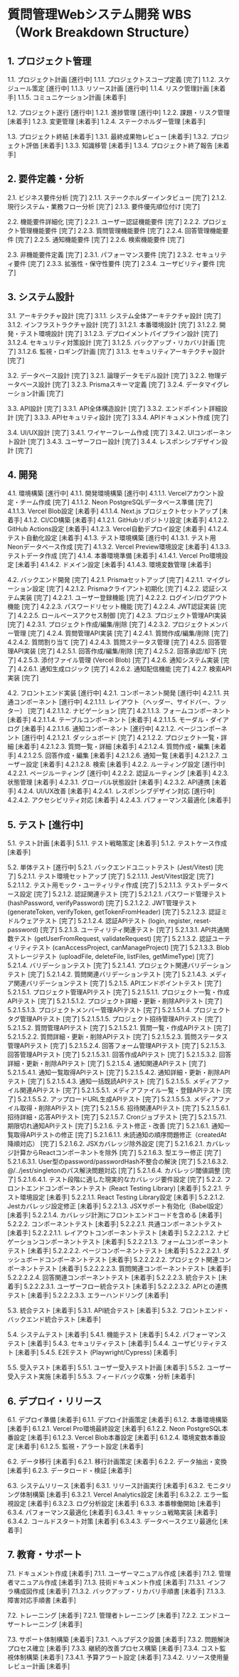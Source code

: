 # 質問管理Webシステム開発 WBS（Work Breakdown Structure）

## 1. プロジェクト管理
1.1. プロジェクト計画 [進行中]
   1.1.1. プロジェクトスコープ定義 [完了]
   1.1.2. スケジュール策定 [進行中]
   1.1.3. リソース計画 [進行中]
   1.1.4. リスク管理計画 [未着手]
   1.1.5. コミュニケーション計画 [未着手]

1.2. プロジェクト遂行 [進行中]
   1.2.1. 進捗管理 [進行中]
   1.2.2. 課題・リスク管理 [未着手]
   1.2.3. 変更管理 [未着手]
   1.2.4. ステークホルダー管理 [未着手]

1.3. プロジェクト終結 [未着手]
   1.3.1. 最終成果物レビュー [未着手]
   1.3.2. プロジェクト評価 [未着手]
   1.3.3. 知識移管 [未着手]
   1.3.4. プロジェクト終了報告 [未着手]

## 2. 要件定義・分析
2.1. ビジネス要件分析 [完了]
   2.1.1. ステークホルダーインタビュー [完了]
   2.1.2. 現行システム・業務フロー分析 [完了]
   2.1.3. 要件優先順位付け [完了]

2.2. 機能要件詳細化 [完了]
   2.2.1. ユーザー認証機能要件 [完了]
   2.2.2. プロジェクト管理機能要件 [完了]
   2.2.3. 質問管理機能要件 [完了]
   2.2.4. 回答管理機能要件 [完了]
   2.2.5. 通知機能要件 [完了]
   2.2.6. 検索機能要件 [完了]

2.3. 非機能要件定義 [完了]
   2.3.1. パフォーマンス要件 [完了]
   2.3.2. セキュリティ要件 [完了]
   2.3.3. 拡張性・保守性要件 [完了]
   2.3.4. ユーザビリティ要件 [完了]

## 3. システム設計
3.1. アーキテクチャ設計 [完了]
   3.1.1. システム全体アーキテクチャ設計 [完了]
   3.1.2. インフラストラクチャ設計 [完了]
      3.1.2.1. 本番環境設計 [完了]
      3.1.2.2. 開発・テスト環境設計 [完了]
      3.1.2.3. デプロイメントパイプライン設計 [完了]
      3.1.2.4. セキュリティ対策設計 [完了]
      3.1.2.5. バックアップ・リカバリ計画 [完了]
      3.1.2.6. 監視・ロギング計画 [完了]
   3.1.3. セキュリティアーキテクチャ設計 [完了]

3.2. データベース設計 [完了]
   3.2.1. 論理データモデル設計 [完了]
   3.2.2. 物理データベース設計 [完了]
   3.2.3. Prismaスキーマ定義 [完了]
   3.2.4. データマイグレーション計画 [完了]

3.3. API設計 [完了]
   3.3.1. API全体構造設計 [完了]
   3.3.2. エンドポイント詳細設計 [完了]
   3.3.3. APIセキュリティ設計 [完了]
   3.3.4. APIドキュメント作成 [完了]

3.4. UI/UX設計 [完了]
   3.4.1. ワイヤーフレーム作成 [完了]
   3.4.2. UIコンポーネント設計 [完了]
   3.4.3. ユーザーフロー設計 [完了]
   3.4.4. レスポンシブデザイン設計 [完了]

## 4. 開発
4.1. 環境構築 [進行中]
   4.1.1. 開発環境構築 [進行中]
      4.1.1.1. Vercelアカウント設定・チーム作成 [完了]
      4.1.1.2. Neon PostgreSQLデータベース準備 [完了]
      4.1.1.3. Vercel Blob設定 [未着手]
      4.1.1.4. Next.js プロジェクトセットアップ [未着手]
   4.1.2. CI/CD構築 [未着手]
      4.1.2.1. GitHubリポジトリ設定 [未着手]
      4.1.2.2. GitHub Actions設定 [未着手]
      4.1.2.3. Vercel自動デプロイ設定 [未着手]
      4.1.2.4. テスト自動化設定 [未着手]
   4.1.3. テスト環境構築 [進行中]
      4.1.3.1. テスト用Neonデータベース作成 [完了]
      4.1.3.2. Vercel Preview環境設定 [未着手]
      4.1.3.3. テストデータ作成 [完了]
   4.1.4. 本番環境準備 [未着手]
      4.1.4.1. Vercel Pro環境設定 [未着手]
      4.1.4.2. ドメイン設定 [未着手]
      4.1.4.3. 環境変数管理 [未着手]

4.2. バックエンド開発 [完了]
   4.2.1. Prismaセットアップ [完了]
      4.2.1.1. マイグレーション設定 [完了]
      4.2.1.2. Prismaクライアント初期化 [完了]
   4.2.2. 認証システム実装 [完了]
      4.2.2.1. ユーザー登録機能 [完了]
      4.2.2.2. ログイン/ログアウト機能 [完了]
      4.2.2.3. パスワードリセット機能 [完了]
      4.2.2.4. JWT認証実装 [完了]
      4.2.2.5. ロールベースアクセス制御 [完了]
   4.2.3. プロジェクト管理API実装 [完了]
      4.2.3.1. プロジェクト作成/編集/削除 [完了]
      4.2.3.2. プロジェクトメンバー管理 [完了]
   4.2.4. 質問管理API実装 [完了]
      4.2.4.1. 質問作成/編集/削除 [完了]
      4.2.4.2. 質問割り当て [完了]
      4.2.4.3. 質問ステータス管理 [完了]
   4.2.5. 回答管理API実装 [完了]
      4.2.5.1. 回答作成/編集/削除 [完了]
      4.2.5.2. 回答承認/却下 [完了]
      4.2.5.3. 添付ファイル管理 (Vercel Blob) [完了]
   4.2.6. 通知システム実装 [完了]
      4.2.6.1. 通知生成ロジック [完了]
      4.2.6.2. 通知配信機能 [完了]
   4.2.7. 検索API実装 [完了]

4.2. フロントエンド実装 [進行中]
   4.2.1. コンポーネント開発 [進行中]
      4.2.1.1. 共通コンポーネント [進行中]
         4.2.1.1.1. レイアウト（ヘッダー、サイドバー、フッター） [完了]
         4.2.1.1.2. ナビゲーション [完了]
         4.2.1.1.3. フォームコンポーネント [未着手]
         4.2.1.1.4. テーブルコンポーネント [未着手]
         4.2.1.1.5. モーダル・ダイアログ [未着手]
         4.2.1.1.6. 通知コンポーネント [進行中]
      4.2.1.2. ページコンポーネント [進行中]
         4.2.1.2.1. ダッシュボード [完了]
         4.2.1.2.2. プロジェクト一覧・詳細 [未着手]
         4.2.1.2.3. 質問一覧・詳細 [未着手]
         4.2.1.2.4. 質問作成・編集 [未着手]
         4.2.1.2.5. 回答作成・編集 [未着手]
         4.2.1.2.6. 通知一覧 [未着手]
         4.2.1.2.7. ユーザー設定 [未着手]
         4.2.1.2.8. 検索 [未着手]
   4.2.2. ルーティング設定 [進行中]
      4.2.2.1. ページルーティング [進行中]
      4.2.2.2. 認証ルーティング [未着手]
   4.2.3. 状態管理 [未着手]
      4.2.3.1. グローバル状態設計 [未着手]
      4.2.3.2. API連携 [未着手]
   4.2.4. UI/UX改善 [未着手]
      4.2.4.1. レスポンシブデザイン対応 [進行中]
      4.2.4.2. アクセシビリティ対応 [未着手]
      4.2.4.3. パフォーマンス最適化 [未着手]

## 5. テスト [進行中]
5.1. テスト計画 [未着手]
   5.1.1. テスト戦略策定 [未着手]
   5.1.2. テストケース作成 [未着手]

5.2. 単体テスト [進行中]
   5.2.1. バックエンドユニットテスト (Jest/Vitest) [完了]
      5.2.1.1. テスト環境セットアップ [完了]
         5.2.1.1.1. Jest/Vitest設定 [完了]
         5.2.1.1.2. テスト用モック・ユーティリティ作成 [完了]
         5.2.1.1.3. テストデータベース設定 [完了]
      5.2.1.2. 認証関連テスト [完了]
         5.2.1.2.1. パスワード管理テスト (hashPassword, verifyPassword) [完了]
         5.2.1.2.2. JWT管理テスト (generateToken, verifyToken, getTokenFromHeader) [完了]
         5.2.1.2.3. 認証ミドルウェアテスト [完了]
         5.2.1.2.4. 認証APIテスト (login, register, reset-password) [完了]
      5.2.1.3. ユーティリティ関連テスト [完了]
         5.2.1.3.1. API共通関数テスト (getUserFromRequest, validateRequest) [完了]
         5.2.1.3.2. 認証ユーティリティテスト (canAccessProject, canManageProject) [完了]
         5.2.1.3.3. Blobストレージテスト (uploadFile, deleteFile, listFiles, getMimeType) [完了]
      5.2.1.4. バリデーションテスト [完了]
         5.2.1.4.1. プロジェクト関連バリデーションテスト [完了]
         5.2.1.4.2. 質問関連バリデーションテスト [完了]
         5.2.1.4.3. メディア関連バリデーションテスト [完了]
      5.2.1.5. APIエンドポイントテスト [完了]
         5.2.1.5.1. プロジェクト管理APIテスト [完了]
            5.2.1.5.1.1. プロジェクト一覧・作成APIテスト [完了]
            5.2.1.5.1.2. プロジェクト詳細・更新・削除APIテスト [完了]
            5.2.1.5.1.3. プロジェクトメンバー管理APIテスト [完了]
            5.2.1.5.1.4. プロジェクトタグ管理APIテスト [完了]
            5.2.1.5.1.5. プロジェクト招待管理APIテスト [完了]
         5.2.1.5.2. 質問管理APIテスト [完了]
            5.2.1.5.2.1. 質問一覧・作成APIテスト [完了]
            5.2.1.5.2.2. 質問詳細・更新・削除APIテスト [完了]
            5.2.1.5.2.3. 質問ステータス管理APIテスト [完了]
            5.2.1.5.2.4. 回答フォーム管理APIテスト [完了]
         5.2.1.5.3. 回答管理APIテスト [完了]
            5.2.1.5.3.1. 回答作成APIテスト [完了]
            5.2.1.5.3.2. 回答詳細・更新・削除APIテスト [完了]
         5.2.1.5.4. 通知関連APIテスト [完了]
            5.2.1.5.4.1. 通知一覧取得APIテスト [完了]
            5.2.1.5.4.2. 通知詳細・更新・削除APIテスト [完了]
            5.2.1.5.4.3. 通知一括既読APIテスト [完了]
         5.2.1.5.5. メディアファイル関連APIテスト [完了]
            5.2.1.5.5.1. メディアファイル一覧・登録APIテスト [完了]
            5.2.1.5.5.2. アップロードURL生成APIテスト [完了]
            5.2.1.5.5.3. メディアファイル取得・削除APIテスト [完了]
         5.2.1.5.6. 招待関連APIテスト [完了]
            5.2.1.5.6.1. 招待詳細・応答APIテスト [完了]
         5.2.1.5.7. Cronジョブテスト [完了]
            5.2.1.5.7.1. 期限切れ通知APIテスト [完了]
      5.2.1.6. テスト修正・改善 [完了]
         5.2.1.6.1. 通知一覧取得APIテストの修正 [完了]
            5.2.1.6.1.1. 未読通知の順序問題修正（createdAt降順対応） [完了]
         5.2.1.6.2. JSXカバレッジ除外設定 [完了]
            5.2.1.6.2.1. カバレッジ計算からReactコンポーネントを除外 [完了]
         5.2.1.6.3. 型エラー修正 [完了]
            5.2.1.6.3.1. User型のpassword/passwordHash不整合の解決 [完了]
            5.2.1.6.3.2. @/../jest/singletonのパス解決問題対応 [完了]
         5.2.1.6.4. カバレッジ閾値調整 [完了]
            5.2.1.6.4.1. テスト段階に適した現実的なカバレッジ要件設定 [完了]
   5.2.2. フロントエンドコンポーネントテスト (React Testing Library) [未着手]
      5.2.2.1. テスト環境設定 [未着手]
         5.2.2.1.1. React Testing Library設定 [未着手]
         5.2.2.1.2. Jestカバレッジ設定修正 [未着手]
         5.2.2.1.3. JSXサポート有効化（Babel設定） [未着手]
         5.2.2.1.4. カバレッジ計測にフロントエンドコードを含める [未着手]
      5.2.2.2. コンポーネントテスト [未着手]
         5.2.2.2.1. 共通コンポーネントテスト [未着手]
            5.2.2.2.1.1. レイアウトコンポーネントテスト [未着手]
            5.2.2.2.1.2. ナビゲーションコンポーネントテスト [未着手]
            5.2.2.2.1.3. フォームコンポーネントテスト [未着手]
         5.2.2.2.2. ページコンポーネントテスト [未着手]
            5.2.2.2.2.1. ダッシュボードコンポーネントテスト [未着手]
            5.2.2.2.2.2. プロジェクト関連コンポーネントテスト [未着手]
            5.2.2.2.2.3. 質問関連コンポーネントテスト [未着手]
            5.2.2.2.2.4. 回答関連コンポーネントテスト [未着手]
         5.2.2.2.3. 統合テスト [未着手]
            5.2.2.2.3.1. ユーザーフロー統合テスト [未着手]
            5.2.2.2.3.2. APIとの連携テスト [未着手]
            5.2.2.2.3.3. エラーハンドリング [未着手]

5.3. 統合テスト [未着手]
   5.3.1. API統合テスト [未着手]
   5.3.2. フロントエンド・バックエンド統合テスト [未着手]

5.4. システムテスト [未着手]
   5.4.1. 機能テスト [未着手]
   5.4.2. パフォーマンステスト [未着手]
   5.4.3. セキュリティテスト [未着手]
   5.4.4. ユーザビリティテスト [未着手]
   5.4.5. E2Eテスト (Playwright/Cypress) [未着手]

5.5. 受入テスト [未着手]
   5.5.1. ユーザー受入テスト計画 [未着手]
   5.5.2. ユーザー受入テスト実施 [未着手]
   5.5.3. フィードバック収集・分析 [未着手]

## 6. デプロイ・リリース
6.1. デプロイ準備 [未着手]
   6.1.1. デプロイ計画策定 [未着手]
   6.1.2. 本番環境構築 [未着手]
      6.1.2.1. Vercel Pro環境最終設定 [未着手]
      6.1.2.2. Neon PostgreSQL本番設定 [未着手]
      6.1.2.3. Vercel Blob本番設定 [未着手]
      6.1.2.4. 環境変数本番設定 [未着手]
      6.1.2.5. 監視・アラート設定 [未着手]

6.2. データ移行 [未着手]
   6.2.1. 移行計画策定 [未着手]
   6.2.2. データ抽出・変換 [未着手]
   6.2.3. データロード・検証 [未着手]

6.3. システムリリース [未着手]
   6.3.1. リリース計画実行 [未着手]
   6.3.2. モニタリング体制構築 [未着手]
      6.3.2.1. Vercel Analytics設定 [未着手]
      6.3.2.2. エラー監視設定 [未着手]
      6.3.2.3. ログ分析設定 [未着手]
   6.3.3. 本番稼働開始 [未着手]
   6.3.4. パフォーマンス最適化 [未着手]
      6.3.4.1. キャッシュ戦略実装 [未着手]
      6.3.4.2. コールドスタート対策 [未着手]
      6.3.4.3. データベースクエリ最適化 [未着手]

## 7. 教育・サポート
7.1. ドキュメント作成 [未着手]
   7.1.1. ユーザーマニュアル作成 [未着手]
   7.1.2. 管理者マニュアル作成 [未着手]
   7.1.3. 技術ドキュメント作成 [未着手]
      7.1.3.1. インフラ構成図作成 [未着手]
      7.1.3.2. バックアップ・リカバリ手順書 [未着手]
      7.1.3.3. 障害対応手順書 [未着手]

7.2. トレーニング [未着手]
   7.2.1. 管理者トレーニング [未着手]
   7.2.2. エンドユーザートレーニング [未着手]

7.3. サポート体制構築 [未着手]
   7.3.1. ヘルプデスク設置 [未着手]
   7.3.2. 問題解決プロセス確立 [未着手]
   7.3.3. 継続的改善プロセス構築 [未着手]
   7.3.4. コスト監視体制構築 [未着手]
      7.3.4.1. 予算アラート設定 [未着手]
      7.3.4.2. リソース使用量レビュー計画 [未着手] 